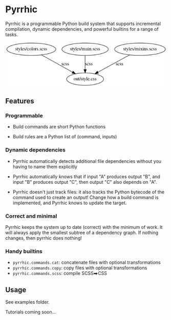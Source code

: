 Pyrrhic
=======

Pyrrhic is a programmable Python build system that supports incremental
compilation, dynamic dependencies, and powerful builtins for a range of tasks.

![Dependency Graph](examples/website/dag.png)


Features
--------

### Programmable

* Build commands are short Python functions

* Build rules are a Python list of (command, inputs)

### Dynamic dependencies

* Pyrrhic automatically detects additional file dependencies without you having
to name them explicitly

* Pyrrhic automatically knows that if input "A" produces output "B", and input
"B" produces output "C", then output "C" also depends on "A".

* Pyrrhic doesn't just track files: it also tracks the Python bytecode of the
command used to create an output! Change how a build command is implemented,
and Pyrrhic knows to update the target.

### Correct and minimal

Pyrrhic keeps the system up to date (correct) with the minimum of work. It will
always apply the smallest subtree of a dependency graph. If nothing changes,
then pyrrhic does nothing!

### Handy builtins

* `pyrrhic.commands.cat`: concatenate files with optional transformations
* `pyrrhic.commands.copy`: copy files with optional transformations
* `pyrrhic.commands.scss`: compile SCSS⮕CSS


Usage
-----

See examples folder.

Tutorials coming soon...

